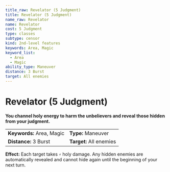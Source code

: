 ```yaml
---
title_raw: Revelator (5 Judgment)
title: Revelator (5 Judgment)
name_raw: Revelator
name: Revelator
cost: 5 Judgment
type: classes
subtype: censor
kind: 2nd-level features
keywords: Area, Magic
keyword_list:
  - Area
  - Magic
ability_type: Maneuver
distance: 3 Burst
target: All enemies
---
```


# Revelator (5 Judgment)

**You channel holy energy to harm the unbelievers and reveal those hidden from your judgment.**

|                           |                         |
| :------------------------ | :---------------------- |
| **Keywords:** Area, Magic | **Type:** Maneuver      |
| **Distance:** 3 Burst     | **Target:** All enemies |

**Effect:** Each target takes `⚡` holy damage. Any hidden enemies are automatically revealed and cannot hide again until the beginning of your next turn.
